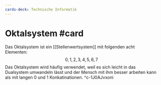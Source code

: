```yaml
---
cards-deck: Technische Informatik
---
```


# Oktalsystem #card 
Das Oktalsystem ist ein [[Stellenwertsystem]] mit folgenden acht Elementen: $$0,1,2,3,4,5,6,7$$Das Oktalsystem wird häufig verwendet, weil es sich leicht in das Dualsystem umwandeln lässt und der Mensch mit ihm besser arbeiten kann als mit langen 0 und 1 Konkatinationen.
^c-1J0AJvxoni
